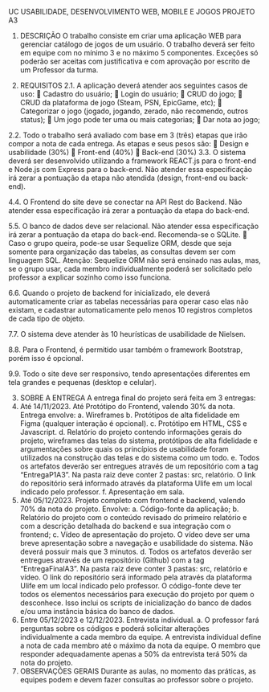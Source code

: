 UC USABILIDADE, DESENVOLVIMENTO WEB, MOBILE E JOGOS
PROJETO A3

1. DESCRIÇÃO
O trabalho consiste em criar uma aplicação WEB para gerenciar catálogo de jogos de um usuário.
O trabalho deverá ser feito em equipe com no mínimo 3 e no máximo 5 componentes. Exceções só poderão ser
aceitas com justificativa e com aprovação por escrito de um Professor da turma.

2. REQUISITOS
2.1. A aplicação deverá atender aos seguintes casos de uso:
   Cadastro do usuário;
   Login do usuário;
   CRUD do jogo;
   CRUD da plataforma de jogo (Steam, PSN, EpicGame, etc);
   Categorizar o jogo (jogado, jogando, zerado, não recomendo, outros status);
   Um jogo pode ter uma ou mais categorias;
   Dar nota ao jogo;

2.2. Todo o trabalho será avaliado com base em 3 (três) etapas que irão compor a nota de cada entrega. As
etapas e seus pesos são:
   Design e usabilidade (30%)
   Front-end (40%)
   Back-end (30%)
3.3. O sistema deverá ser desenvolvido utilizando a framework REACT.js para o front-end e Node.js com Express
para o back-end. Não atender essa especificação irá zerar a pontuação da etapa não atendida (design,
front-end ou back-end).

4.4. O Frontend do site deve se conectar na API Rest do Backend. Não atender essa especificação irá zerar a
pontuação da etapa do back-end.

5.5. O banco de dados deve ser relacional. Não atender essa especificação irá zerar a pontuação da etapa do
back-end. Recomenda-se o SQLite.
   Caso o grupo queira, pode-se usar Sequelize ORM, desde que seja somente para organização das tabelas, as
  consultas devem ser com linguagem SQL. Atenção: Sequelize ORM não será ensinado nas aulas, mas, se o
  grupo usar, cada membro individualmente poderá ser solicitado pelo professor a explicar sozinho como isso
  funciona.

6.6. Quando o projeto de backend for inicializado, ele deverá automaticamente criar as tabelas necessárias para
operar caso elas não existam, e cadastrar automaticamente pelo menos 10 registros completos de cada tipo
de objeto.

7.7. O sistema deve atender às 10 heurísticas de usabilidade de Nielsen.

8.8. Para o Frontend, é permitido usar também o framework Bootstrap, porém isso é opcional.

9.9. Todo o site deve ser responsivo, tendo apresentações diferentes em tela grandes e pequenas (desktop e
celular).

3. SOBRE A ENTREGA
A entrega final do projeto será feita em 3 entregas:
  1. Até 14/11/2023. Até Protótipo do Frontend, valendo 30% da nota. Entrega envolve:
  a. Wireframes
  b. Protótipos de alta fidelidade em Figma (qualquer interação é opcional).
  c. Protótipo em HTML, CSS e Javascript.
  d. Relatório do projeto contendo informações gerais do projeto, wireframes das telas do
  sistema, protótipos de alta fidelidade e argumentações sobre quais os princípios de
  usabilidade foram utilizados na construção das telas e do sistema como um todo.
  e. Todos os artefatos deverão ser entregues através de um repositório com a tag
  “EntregaP1A3”. Na pasta raiz deve conter 2 pastas: src, relatório. O link do repositório será
  informado através da plataforma Ulife em um local indicado pelo professor.
  f. Apresentação em sala.
2. Até 05/12/2023. Projeto completo com frontend e backend, valendo 70% da nota do projeto.
Envolve:
  a. Código-fonte da aplicação;
  b. Relatório do projeto com o conteúdo revisado do primeiro relatório e com a descrição
  detalhada do backend e sua integração com o frontend;
  c. Vídeo de apresentação do projeto. O vídeo deve ser uma breve apresentação sobre a
  navegação e usabilidade do sistema. Não deverá possuir mais que 3 minutos.
  d. Todos os artefatos deverão ser entregues através de um repositório (Github) com a tag
  “EntregaFinalA3”. Na pasta raiz deve conter 3 pastas: src, relatório e vídeo. O link do
  repositório será informado pela através da plataforma Ulife em um local indicado pelo
  professor. O código-fonte deve ter todos os elementos necessários para execução do
  projeto por quem o desconhece. Isso inclui os scripts de inicialização do banco de dados
  e/ou uma instância básica do banco de dados.
3. Entre 05/12/2023 e 12/12/2023. Entrevista individual.
  a. O professor fará perguntas sobre os códigos e poderá solicitar alterações individualmente a
  cada membro da equipe. A entrevista individual define a nota de cada membro até o
  máximo da nota da equipe. O membro que responder adequadamente apenas a 50% da
  entrevista terá 50% da nota do projeto.
4. OBSERVAÇÕES GERAIS
  Durante as aulas, no momento das práticas, as equipes podem e devem fazer consultas ao
  professor sobre o projeto.
